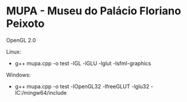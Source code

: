 # MUPA - Museu do Palácio Floriano Peixoto
OpenGL 2.0

Linux:
  * g++ mupa.cpp -o test -lGL -lGLU -lglut -lsfml-graphics

Windows:
  * g++ mupa.cpp -o test -lOpenGL32 -lfreeGLUT -lglu32 -IC:/mingw64/include
